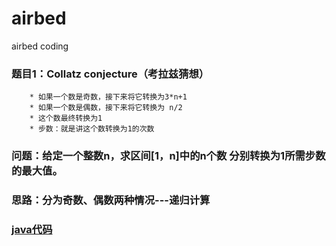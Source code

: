 # airbed
airbed coding

### 题目1：Collatz conjecture（考拉兹猜想）
        * 如果一个数是奇数，接下来将它转换为3*n+1
        * 如果一个数是偶数，接下来将它转换为 n/2
        * 这个数最终转换为1
        * 步数：就是讲这个数转换为1的次数
### 问题：给定一个整数n，求区间[1，n]中的n个数 分别转换为1所需步数 的最大值。
### 思路：分为奇数、偶数两种情况---递归计算
### [java代码](https://github.com/YaJee/airbed/blob/master/src/main/java/collatz_conjecture/CollatzConjecture.java)

